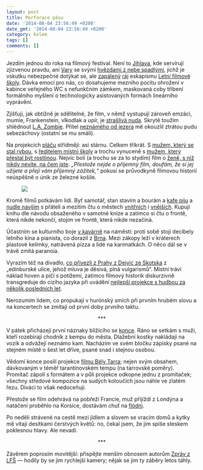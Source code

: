 ```yaml
---
layout: post
title: Perforace pásu
date: '2014-08-04 23:56:49 +0200'
date_gmt: '2014-08-04 22:56:49 +0200'
category: kolem
tags: []
comments: []
---
```

<p>Jezdím jednou do roka na filmový festival. Není to <a href="http://www.dokument-festival.cz">Jihlava</a>, kde servírují zjizvenou pravdu, ani <a href="http://www.kviff.com/">Vary</a> se svými <a href="http://respekt.ihned.cz/c1-62464160-gibson-si-cenu-za-celozivotni-dilo-nezaslouzi">hvězdami z nebe spadlými</a>, jichž je vskutku nebezpečné dotýkat se, ale <a href="https://twitter.com/hashtag/zapalenifilmem">zapálený</a> <a href="http://2013.lfs.cz/novinky/">ráj</a> eskapismu <a href="http://www.lfs.cz/">Letní filmové školy</a>. Dávka emocí pro nás, co dosahujeme mezního pocitu ohrožení v kabince veřejného WC s nefunkčním zámkem, maskovaná coby tříbení formálního myšlení o technologicky asistovaných formách lineárního vyprávění.</p>
<p>Zjišťuji, jak obtížně je sdělitelné, že film, v němž vystupují zároveň emzáci, mumie, Frankenstein, vlkodlak a upír, je <a href="http://www.imdb.com/title/tt0064687/">strašlivá nuda</a>. Skrytě toužím shlédnout <a href="http://www.imdb.com/title/tt1594921/">L.A. Zombie</a>. Přítel <a href="http://www.imdb.com/title/tt2852458/">neznámého od jezera</a> mě okouzlil ztrátou pudu sebezáchovy (ostatní se mu smáli).</p>
<p>Na projekcích <a href="https://www.facebook.com/jan.martinek/posts/10203244365538107">pláču</a> střídměji: asi stárnu. Celkem třikrát. S <a href="http://www.imdb.com/title/tt2315628/">mužem, který se stal rybou</a>, s <a href="http://www.imdb.com/title/tt0186730/">ředitelem místní školy</a> a trochu vynuceně s <a href="http://www.imdb.com/title/tt3092552/">mužem, který přestal být rostlinou</a>. Nejvíc bolí (a trochu se za to stydím) film o <a href="http://www.imdb.com/title/tt2721712/">ženě, s níž nikdy nevíte, na čem jste</a>. <i>„Přestože nejde o příjemný film, doufám, že si jej užijete a přeji vám příjemný zážitek,“</i> pokusí se průvodkyně filmovou historií neúspěšně o únik ze železné košile. </p>
<figure><img src="%base_url%/assets/wp-uploads/2014/08/10523584_686771478025391_600261712_n.jpg"></figure>
<p>Kromě filmů potkávám lidi. Byť samotář, stan stavím a bourám a <a href="http://www.dumknihyportal.cz/info/26335/">kafe piju</a> a <a href="https://foursquare.com/v/asijské-bistro-dragon/4c4f3b0924edc9b6f1005bbb">nudle navíjím</a> s přáteli a mezitím čtu o městech <a href="http://www.goodreads.com/book/show/6514.The_Bell_Jar">vnitřních</a> i <a href="http://www.goodreads.com/book/show/6216835-the-other-city">vnějších</a>. Kupuji knihu dle návodu obsaženého v samotné knize a zatímco si čtu o frontě, která nikde nekončí, stojím ve frontě, která nikde nezačíná. </p>
<p>Účastním se kulturního boje <a href="https://foursquare.com/v/jiné-café-2/4edce9d1f790c04548abee56">v kavárně</a> na náměstí: proti sobě stojí decibely letního kina a pianista, co dorazil z <a href="http://cs.wikipedia.org/wiki/Brno">Brna</a>. Mezi zákopy leží v kráterech plastové kelímky, natrávená pizza a lidé na karimatkách. O něco dál se v trávě zmítá paranoia.</p>
<p>Vyrazím též na divadlo, <a href="http://www.dejvickedivadlo.cz/repertoar?ucpanej-system">co přivezli z Prahy z Dejvic ze Skotska</a> z „edinburské ulice, jehož mluva je děsivá, plná vulgarismů“. Místní tráví náklad hoven a píčí s potížemi, zatímco filmový historik diskurzivně transgreduje do cizího jazyka při uvádění <a href="http://www.fullmoonzine.cz/clanky/film-a-iv-hudba-ohe-vs-pi-a-z-hoven">nejlepší projekce s hudbou za několik posledních let</a>. </p>
<p>Nerozumím lidem, co propukají v hurónský smích při prvním hrubém slovu a na koncertech se zmítají od první doby prvního taktu.</p>
<p style="text-align:center">***</p>
<p>V pátek přicházejí první náznaky blížícího se <a href="http://en.wikipedia.org/wiki/The_End">konce</a>. Ráno se setkám s muži, kteří rozebírají chodník z kempu do města. Dlažební kostky nakládají na vozík a odvážejí neznámo kam. Nacházím ve svém bločku zápisky psané na stejném místě o šest let dříve, psané snad i stejnou osobou.</p>
<p>Vědomí konce posílí projekce <a href="http://www.imdb.com/title/tt0415127/">filmu Bély Tarra</a>; nejen svým obsahem, dávkovaným v téměř tarantinovském tempu (na tarrovské poměry). Promítač zápolí s formátem a v půli projekce odkopne jednu z promítaček; všechny středové kompozice na sudých kotoučích jsou náhle ve zlatém řezu. Diváci to však nedoceňují. </p>
<p>Přestože se film odehrává na pobřeží Francie, muž přijíždí z Londýna a natáčení proběhlo na Korsice, dostávám chuť na <a href="http://www.nosalty.hu/receptek/kategoria/pite/flodni">flódni</a>.</p>
<p>Po neděli strávené na cestě mezi jídlem a slovem se vracím domů a kytky mě vítají desítkami čerstvých květů: no, čekal jsem, že jim spíše steskem poklesnou hlavy. Ale nevadí.</p>
<p style="text-align:center">***</p>
<p>Závěrem poprosím movitější: přispějte menším obnosem autorům <a href="https://www.youtube.com/watch?v=TRbdTWpGUE8">Zpráv z LFŠ</a> — hodily by se jim rychlejší kamery; nějak se jim ty záběry letos táhly.</p>
